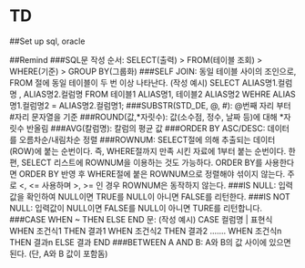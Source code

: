 # TD 
##Set up sql, oracle

##Remind
###SQL문 작성 순서: SELECT(출력) > FROM(테이블 조회) > WHERE(기준) > GROUP BY(그룹화)
###SELF JOIN: 동일 테이블 사이의 조인으로, FROM 절에 동일 테이블이 두 번 이상 나타난다.
  (작성 예시)
  SELECT ALIAS명1.컬럼명
             , ALIAS명2.컬럼명
        FROM 테이블1 ALIAS명1, 테이블2 ALIAS명2
      WEHRE ALIAS명1.컬럼명2 = ALIAS명2.컬럼명1;
###SUBSTR(STD_DE, @, #): @번째 자리 부터 #자리 문자열을 기준
###ROUND(값,*자릿수): 값(소수점, 정수, 날짜 등)에 대해 *자릿수 반올림
###AVG(칼럼명): 칼럼의 평균 값
###ORDER BY ASC/DESC: 데이터를 오름차순/내림차순 정렬
###ROWNUM: SELECT절에 의해 추출되는 데이터(ROW)에 붙는 순번이다. 즉, WHERE절까지 만족 시킨 자료에 1부터 붙는 순번이다. 한편, SELECT 리스트에 ROWNUM을 이용하는 것도 가능하다. ORDER BY를 사용한다면 ORDER BY 반영 후 WHERE절에 붙은 ROWNUM으로 정렬해야 섞이지 않는다. 주로 <, <= 사용하며 >, >= 인 경우 ROWNUM은 동작하지 않는다. 
###IS NULL: 입력값을 확인하여 NULL이면 TRUE를 NULL이 아니면 FALSE를 리턴한다.
###IS NOT NULL: 입력값이 NULL이면 FALSE를 NULL이 아니면 TURE를 리턴합니다.
###CASE WHEN ~ THEN ELSE END 문:
  (작성 예시)
  CASE 컬럼명 | 표현식 WHEN 조건식1 THEN 결과1
                                    WHEN 조건식2 THEN 결과2
                                             	.......
                                    WHEN 조건식n THEN 결과n 
                                   ELSE 결과
             END
###BETWEEN A AND B: A와 B의 값 사이에 있으면 된다. (단, A와 B 값이 포함돔)
